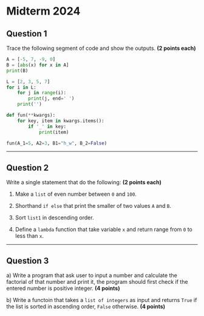 # Midterm 2024

## Question 1
Trace the following segment of code and show the outputs. **(2 points each)**

```python
A = [-5, 7, -9, 0]
B = [abs(x) for x in A]
print(B)
```


```python
L = [2, 3, 5, 7]
for i in L:
    for j in range(i):
        print(j, end=' ')
    print('')
```


```python
def fun(**kwargs):
    for key, item in kwargs.items():
        if '_' in key:
            print(item)

fun(A_1=5, A2=3, B1="h_w", B_2=False)
```

---

## Question 2

Write a single statement that do the following: **(2 points each)**

1. Make a `list` of even number between `0` and `100`.

2. Shorthand `if else` that print the smaller of two values `A` and `B`.

3. Sort `list1` in descending order.

4. Define a `lambda` function that take variable `x` and return range from `0` to less than `x`.

---

## Question 3

a) Write a program that ask user to input a number and calculate the factorial of that number and print it, the program should first check if the entered number is positive integer. **(4 points)**

b) Write a functoin that takes a `list of integers` as input and returns `True` if the list is sorted in ascending order, `False` otherwise. **(4 points)**

